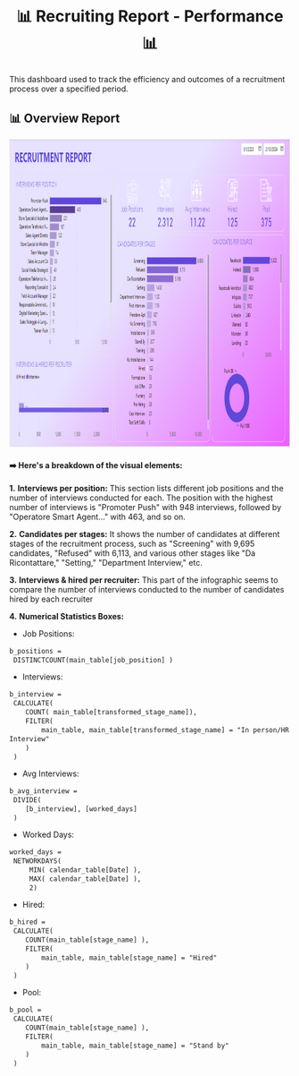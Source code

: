 # <p align="center" style="margin-top: 0px;">📊 Recruiting Report - Performance 📊

This dashboard used to track the efficiency and outcomes of a recruitment process over a specified period.


## 📊 Overview Report 

<p align="center" style="margin-bottom: 0px !important;">
<img src="https://github.com/erisaxhelilaj/Power_BI_Reports/blob/master/Recruiting%20Report%20-%20Performance/DataSets/Recruiting.PNG" width="900" height="550">



#### :arrow_right: Here's a breakdown of the visual elements:

**1.** **Interviews per position:** This section lists different job positions and the number of interviews conducted for each. The position with the highest number of interviews is "Promoter Push" with 948 interviews, followed by "Operatore Smart Agent..." with 463, and so on. </p>
**2.** **Candidates per stages:** It shows the number of candidates at different stages of the recruitment process, such as "Screening" with 9,695 candidates, "Refused" with 6,113, and various other stages like "Da Ricontattare," "Setting," "Department Interview," etc.  </p>
**3.** **Interviews & hired per recruiter:** This part of the infographic seems to compare the number of interviews conducted to the number of candidates hired by each recruiter </p>
**4.** **Numerical Statistics Boxes:**  </p>
  - Job Positions: 
  
```
b_positions = 
 DISTINCTCOUNT(main_table[job_position] )
```

  - Interviews:
```
b_interview = 
 CALCULATE(
    COUNT( main_table[transformed_stage_name]),
    FILTER(
        main_table, main_table[transformed_stage_name] = "In person/HR Interview"
    )
 )
```


 - Avg Interviews: 
  
```
b_avg_interview = 
 DIVIDE(
    [b_interview], [worked_days]
 )
```

- Worked Days: 
  
```
worked_days = 
 NETWORKDAYS(
     MIN( calendar_table[Date] ),
     MAX( calendar_table[Date] ),
     2)
```

- Hired: 
  
```
b_hired = 
 CALCULATE(
    COUNT(main_table[stage_name] ),
    FILTER(
        main_table, main_table[stage_name] = "Hired"
    )
 )
```

- Pool: 
  
```
b_pool = 
 CALCULATE(
    COUNT(main_table[stage_name] ),
    FILTER(
        main_table, main_table[stage_name] = "Stand by"
    )
 )
```






